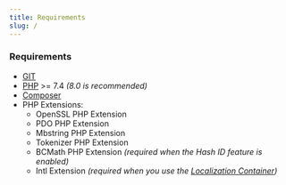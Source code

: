 ```yaml
---
title: Requirements
slug: /
---
```


### Requirements

* [GIT](https://git-scm.com/downloads/)
* [PHP](https://www.php.net/) >= 7.4 *(8.0 is recommended)*
* [Composer](https://getcomposer.org/download/)
* PHP Extensions:
	 * OpenSSL PHP Extension
	 * PDO PHP Extension
	 * Mbstring PHP Extension
	 * Tokenizer PHP Extension
	 * BCMath PHP Extension *(required when the Hash ID feature is enabled)*
	 * Intl Extension *(required when you use the [Localization Container](https://github.com/apiato/localization-container))*
